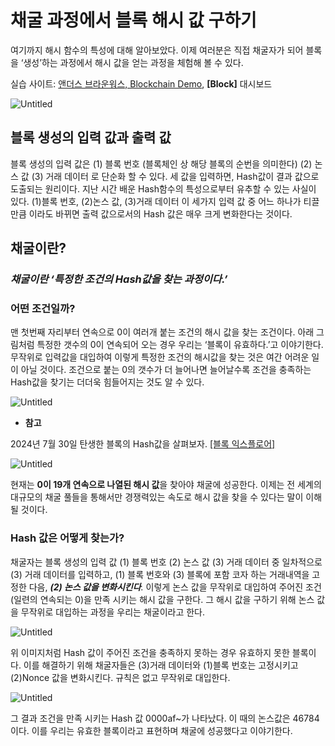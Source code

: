 # 채굴 과정에서 블록 해시 값 구하기

여기까지 해시 함수의 특성에 대해 알아보았다. 이제 여러분은 직접 채굴자가 되어 블록을 ‘생성’하는 과정에서 해시 값을 얻는 과정을 체험해 볼 수 있다.

실습 사이트: [앤더스 브라운워스, Blockchain Demo](https://andersbrownworth.com/blockchain/hash), **[Block]** 대시보드

![Untitled](https://github.com/LudiumAgwn/road-to-global-stage/blob/main/%EC%9B%B93%20%EB%B2%A0%EC%9D%B4%EC%A7%81%EC%8A%A4/basics-images/06-1.Block.png?raw=true)

## 블록 생성의 입력 값과 출력 값

블록 생성의 입력 값은 (1) 블록 번호 (블록체인 상 해당 블록의 순번을 의미한다) (2) 논스 값 (3) 거래 데이터 로 단순화 할 수 있다. 세 값을 입력하면, Hash값이 결과 값으로 도출되는 원리이다. 지난 시간 배운 Hash함수의 특성으로부터 유추할 수 있는 사실이 있다. (1)블록 번호, (2)논스 값, (3)거래 데이터 이 세가지 입력 값 중 어느 하나가 티끌만큼 이라도 바뀌면 출력 값으로서의 Hash 값은 매우 크게 변화한다는 것이다.

## 채굴이란?

### *채굴이란 ‘특정한 조건의 Hash값을 찾는 과정이다.’*

### **어떤 조건일까?**

맨 첫번째 자리부터 연속으로 0이 여러개 붙는 조건의 해시 값을 찾는 조건이다. 아래 그림처럼 특정한 갯수의 0이 연속되어 오는 경우 우리는 ‘블록이 유효하다.’고 이야기한다. 무작위로 입력값을 대입하여 이렇게 특정한 조건의 해시값을 찾는 것은 여간 어려운 일이 아닐 것이다. 조건으로 붙는 0의 갯수가 더 늘어나면 늘어날수록 조건을 충족하는 Hash값을 찾기는 더더욱 힘들어지는 것도 알 수 있다.

![Untitled](https://github.com/LudiumAgwn/road-to-global-stage/blob/main/%EC%9B%B93%20%EB%B2%A0%EC%9D%B4%EC%A7%81%EC%8A%A4/basics-images/06-2.Block-Hash.png?raw=true)

- **참고**

2024년 7월 30일 탄생한 블록의 Hash값을 살펴보자. [[블록 익스플로어]](https://www.blockchain.com/explorer/blocks/btc/854614)

![Untitled](https://github.com/LudiumAgwn/road-to-global-stage/blob/main/%EC%9B%B93%20%EB%B2%A0%EC%9D%B4%EC%A7%81%EC%8A%A4/basics-images/06-3.Block-example.png?raw=true)

현재는 **0이 19개 연속으로 나열된 해시 값**을 찾아야 채굴에 성공한다. 이제는 전 세계의 대규모의 채굴 풀들을 통해서만 경쟁력있는 속도로 해시 값을 찾을 수 있다는 말이 이해 될 것이다.

### Hash 값은 어떻게 찾는가?

채굴자는 블록 생성의 입력 값 (1) 블록 번호 (2) 논스 값 (3) 거래 데이터 중 
일차적으로 (3) 거래 데이터를 입력하고, (1) 블록 번호와 (3) 블록에 포함 코자 하는 거래내역을 고정한 다음, ***(2) 논스 값을 변화시킨다**.* 이렇게 논스 값을 무작위로 대입하여 주어진 조건 (일련의 연속되는 0)을 만족 시키는 해시 값을 구한다. 그 해시 값을 구하기 위해 논스 값을 무작위로 대입하는 과정을 우리는 채굴이라고 한다. 

![Untitled](https://github.com/LudiumAgwn/road-to-global-stage/blob/main/%EC%9B%B93%20%EB%B2%A0%EC%9D%B4%EC%A7%81%EC%8A%A4/basics-images/06-4.Find%20Hash.png?raw=true)

위 이미지처럼 Hash 값이 주어진 조건을 충족하지 못하는 경우 유효하지 못한 블록이다. 이를 해결하기 위해 채굴자들은 (3)거래 데이터와 (1)블록 번호는 고정시키고 (2)Nonce 값을 변화시킨다. 규칙은 없고 무작위로 대입한다.

![Untitled](https://github.com/LudiumAgwn/road-to-global-stage/blob/main/%EC%9B%B93%20%EB%B2%A0%EC%9D%B4%EC%A7%81%EC%8A%A4/basics-images/06-5.%20Hash-result.png?raw=true)

그 결과 조건을 만족 시키는 Hash 값 0000af~가 나타났다. 이 때의 논스값은 46784이다. 이를 우리는 유효한 블록이라고 표현하며 채굴에 성공했다고 이야기한다.